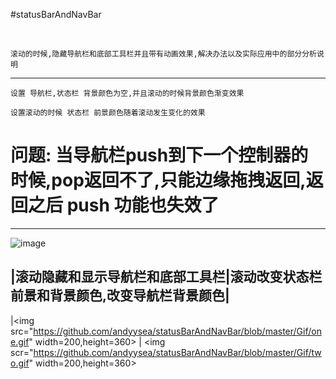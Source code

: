 #statusBarAndNavBar

<br>

    滚动的时候,隐藏导航栏和底部工具栏并且带有动画效果,解决办法以及实际应用中的部分分析说明
--------------------------------------------------------------------------

    设置 导航栏,状态栏 背景颜色为空,并且滚动的时候背景颜色渐变效果

    设置滚动的时候 状态栏 前景颜色随着滚动发生变化的效果

#   问题: 当导航栏push到下一个控制器的时候,pop返回不了,只能边缘拖拽返回,返回之后 push 功能也失效了

----------------------------------------------
![image](https://github.com/andyysea/statusBarAndNavBar/blob/master/Gif/one.gif)

|滚动隐藏和显示导航栏和底部工具栏|滚动改变状态栏前景和背景颜色,改变导航栏背景颜色|
-------------------------------------------------------------------
|<img src="https://github.com/andyysea/statusBarAndNavBar/blob/master/Gif/one.gif" width=200,height=360> | <img scr="https://github.com/andyysea/statusBarAndNavBar/blob/master/Gif/two.gif" width=200,height=360> 


<br/>


